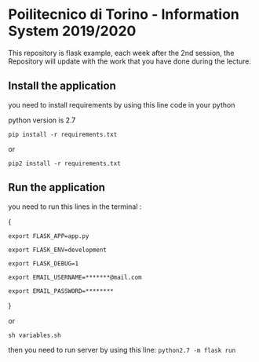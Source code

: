 # Poilitecnico di Torino - Information System 2019/2020
This repository is flask example, each week after the 2nd session, the Repository will update with the work that you have done during the lecture. 


## Install the application
you need to install requirements by using this line code in your python

python version is 2.7

``pip install -r requirements.txt ``

or

``pip2 install -r requirements.txt ``
 


## Run the application
you need to run this lines in the terminal :

{

``
export FLASK_APP=app.py
``

``export FLASK_ENV=development
``

``export FLASK_DEBUG=1
``

``export EMAIL_USERNAME=*******@mail.com
``

``export EMAIL_PASSWORD=********
``

}

or 

``sh variables.sh``


then you need to run server by using this line:
``
python2.7 -m flask run
``

